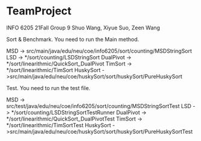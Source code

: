 # TeamProject
INFO 6205 21Fall Group 9
Shuo Wang, Xiyue Suo, Zeen Wang

Sort & Benchmark. You need to run the Main method.

MSD -> src/main/java/edu/neu/coe/info6205/sort/counting/MSDStringSort
LSD -> */sort/counting/LSDStringSort
DualPivot -> */sort/linearithmic/QuickSort_DualPivot
TimSort -> */sort/linearithmic/TimSort
HuskySort ->src/main/java/edu/neu/coe/huskySort/sort/huskySort/PureHuskySort

Test. You need to run the test file.

MSD -> src/test/java/edu/neu/coe/info6205/sort/counting/MSDStringSortTest
LSD -> */sort/counting/LSDStringSortTestRunner
DualPivot -> */sort/linearithmic/QuickSort_DualPivotTest
TimSort -> */sort/linearithmic/TimSortTest
HuskySort ->src/main/java/edu/neu/coe/huskySort/sort/huskySort/PureHuskySortTest